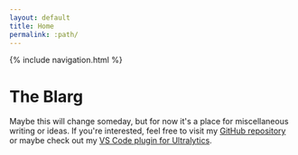 ```yaml
---
layout: default
title: Home
permalink: :path/
---
```


{% include navigation.html %}

# The Blarg

Maybe this will change someday, but for now it's a place for miscellaneous writing or ideas. If you're interested, feel free to visit my [GitHub repository](https://github.com/Burhan-Q) or maybe check out my [VS Code plugin for Ultralytics](https://marketplace.visualstudio.com/items?itemName=Ultralytics.ultralytics-snippets).
